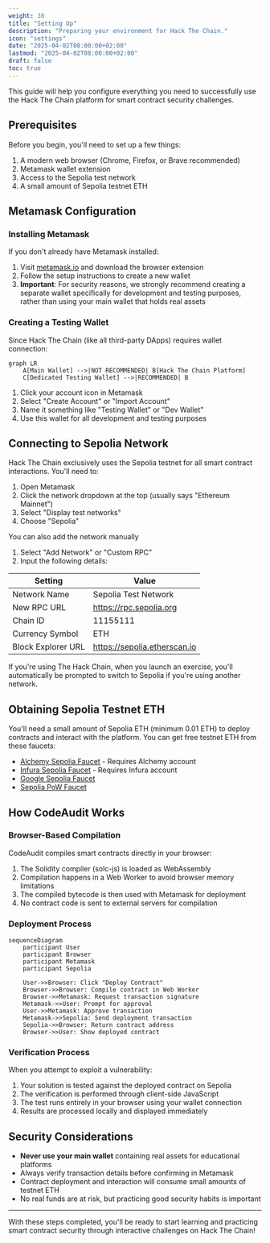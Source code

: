 ```yaml
---
weight: 30
title: "Setting Up"
description: "Preparing your environment for Hack The Chain."
icon: "settings"
date: "2025-04-02T08:00:00+02:00"
lastmod: "2025-04-02T08:00:00+02:00"
draft: false
toc: true
---
```


This guide will help you configure everything you need to successfully use the Hack The Chain platform for smart contract security challenges.

## Prerequisites

Before you begin, you'll need to set up a few things:

1. A modern web browser (Chrome, Firefox, or Brave recommended)
2. Metamask wallet extension
3. Access to the Sepolia test network
4. A small amount of Sepolia testnet ETH

## Metamask Configuration

### Installing Metamask

If you don't already have Metamask installed:

1. Visit [metamask.io](https://metamask.io/) and download the browser extension
2. Follow the setup instructions to create a new wallet
3. **Important**: For security reasons, we strongly recommend creating a separate wallet specifically for development and testing purposes, rather than using your main wallet that holds real assets

### Creating a Testing Wallet

Since Hack The Chain (like all third-party DApps) requires wallet connection:

```mermaid
graph LR
    A[Main Wallet] -->|NOT RECOMMENDED| B[Hack The Chain Platform]
    C[Dedicated Testing Wallet] -->|RECOMMENDED| B
```

1. Click your account icon in Metamask
2. Select "Create Account" or "Import Account"
3. Name it something like "Testing Wallet" or "Dev Wallet"
4. Use this wallet for all development and testing purposes

## Connecting to Sepolia Network

Hack The Chain exclusively uses the Sepolia testnet for all smart contract interactions. You'll need to:

1. Open Metamask
2. Click the network dropdown at the top (usually says "Ethereum Mainnet")
3. Select "Display test networks"
4. Choose "Sepolia"

You can also add the network manually
1. Select "Add Network" or "Custom RPC"
2. Input the following details:

| Setting | Value |
|---------|-------|
| Network Name | Sepolia Test Network |
| New RPC URL | https://rpc.sepolia.org |
| Chain ID | 11155111 |
| Currency Symbol | ETH |
| Block Explorer URL | https://sepolia.etherscan.io |

If you're using The Hack Chain, when you launch an exercise, you'll automatically be prompted to switch to Sepolia if you're using another network.

## Obtaining Sepolia Testnet ETH

You'll need a small amount of Sepolia ETH (minimum 0.01 ETH) to deploy contracts and interact with the platform. You can get free testnet ETH from these faucets:

- [Alchemy Sepolia Faucet](https://www.alchemy.com/faucets/ethereum-sepolia) - Requires Alchemy account
- [Infura Sepolia Faucet](https://www.infura.io/faucet/sepolia) - Requires Infura account
- [Google Sepolia Faucet](https://cloud.google.com/application/web3/faucet/ethereum/sepolia)
- [Sepolia PoW Faucet](https://sepolia-faucet.pk910.de/)

## How CodeAudit Works

### Browser-Based Compilation

CodeAudit compiles smart contracts directly in your browser:

1. The Solidity compiler (solc-js) is loaded as WebAssembly
2. Compilation happens in a Web Worker to avoid browser memory limitations
3. The compiled bytecode is then used with Metamask for deployment
4. No contract code is sent to external servers for compilation

### Deployment Process

```mermaid
sequenceDiagram
    participant User
    participant Browser
    participant Metamask
    participant Sepolia

    User->>Browser: Click "Deploy Contract"
    Browser->>Browser: Compile contract in Web Worker
    Browser->>Metamask: Request transaction signature
    Metamask->>User: Prompt for approval
    User->>Metamask: Approve transaction
    Metamask->>Sepolia: Send deployment transaction
    Sepolia->>Browser: Return contract address
    Browser->>User: Show deployed contract
```

### Verification Process

When you attempt to exploit a vulnerability:

1. Your solution is tested against the deployed contract on Sepolia
2. The verification is performed through client-side JavaScript
3. The test runs entirely in your browser using your wallet connection
4. Results are processed locally and displayed immediately

## Security Considerations

- **Never use your main wallet** containing real assets for educational platforms
- Always verify transaction details before confirming in Metamask
- Contract deployment and interaction will consume small amounts of testnet ETH
- No real funds are at risk, but practicing good security habits is important

---

With these steps completed, you'll be ready to start learning and practicing smart contract security through interactive challenges on Hack The Chain!
